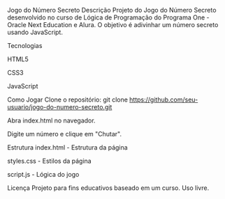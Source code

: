 Jogo do Número Secreto
Descrição
Projeto do Jogo do Número Secreto desenvolvido no curso de Lógica de Programação do Programa One - Oracle Next Education e Alura. O objetivo é adivinhar um número secreto usando JavaScript.

Tecnologias

HTML5

CSS3

JavaScript

Como Jogar
Clone o repositório: git clone https://github.com/seu-usuario/jogo-do-numero-secreto.git

Abra index.html no navegador.

Digite um número e clique em "Chutar".

Estrutura
index.html - Estrutura da página

styles.css - Estilos da página

script.js - Lógica do jogo

Licença
Projeto para fins educativos baseado em um curso. Uso livre.
